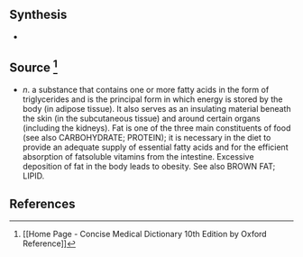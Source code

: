 ## Synthesis
- 
## Source [^1]
- $n$. a substance that contains one or more fatty acids in the form of triglycerides and is the principal form in which energy is stored by the body (in adipose tissue). It also serves as an insulating material beneath the skin (in the subcutaneous tissue) and around certain organs (including the kidneys). Fat is one of the three main constituents of food (see also CARBOHYDRATE; PROTEIN); it is necessary in the diet to provide an adequate supply of essential fatty acids and for the efficient absorption of fatsoluble vitamins from the intestine. Excessive deposition of fat in the body leads to obesity. See also BROWN FAT; LIPID.
## References

[^1]: [[Home Page - Concise Medical Dictionary 10th Edition by Oxford Reference]]